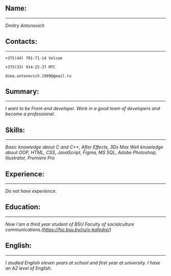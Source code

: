 ## Name: ## 
---
 *Dmitry Antonovich* 

## Contacts: ## 
---
    +375(44) 791-71-14 Velcom 

    +375(33) 914-25-37 МТС

    dima.antonovich.1999@gmail.ru
    
## Summary: ## 
---
 *I want to be Front-end developer.  Work in a good team of developers and become a professional.*

## Skills: ##
---
 *Basic knowledge about C and C++, After Effects, 3Ds Max*
 *Well knowledge about OOP, HTML, CSS, JavaScript, Figma, MS SQL, Adobe Photoshop, Illustrator, Premiere Pro*


## Experience: ##
---
 *Do not have experience.*
 
## Education: ##
---
*Now i'am a third year student of BSU Faculty of socialculture communications.(https://fsc.bsu.by/ru/o-kafedre/)*

## English: ##
---
*I studied English eleven years at school and first year at university. I have an A2 level of English.*
